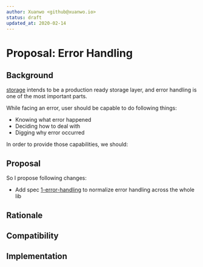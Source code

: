 ```yaml
---
author: Xuanwo <github@xuanwo.io>
status: draft
updated_at: 2020-02-14
---
```


# Proposal: Error Handling

## Background

[storage](https://github.com/Xuanwo/storage) intends to be a production ready storage layer, and error handling is one of the most important parts. 

While facing an error, user should be capable to do following things: 

- Knowing what error happened
- Deciding how to deal with
- Digging why error occurred

In order to provide those capabilities, we should:



## Proposal

So I propose following changes:

- Add spec [1-error-handling](../spec/1-error-handling.md) to normalize error handling across the whole lib

## Rationale


## Compatibility


## Implementation

